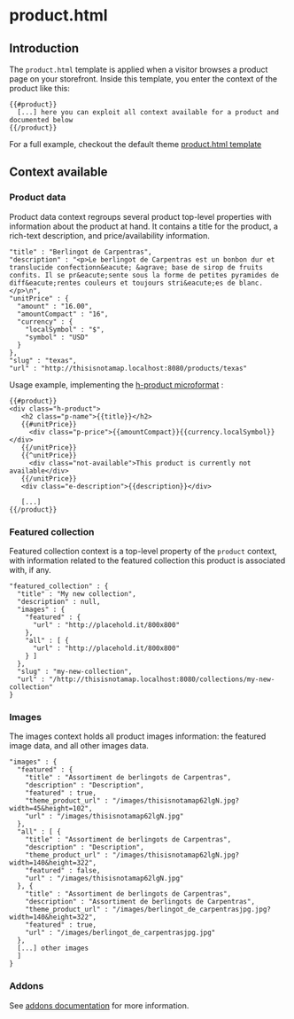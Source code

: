 <!--
  title: product.html
  layout: documentation-with-menu
  -->

product.html
============

Introduction
------------

The ```product.html``` template is applied when a visitor browses a product page on your storefront. Inside this template, you enter the context of the product like this:

    {{#product}}
      [...] here you can exploit all context available for a product and documented below
    {{/product}}

For a full example, checkout the default theme [product.html template](https://github.com/mayocat/mayocat-shop/blob/0fc994fb34ce3087b257099a39be5837102ccf74/shop/themes/src/main/resources/themes/default/product.html)

Context available
-----------------

### Product data

Product data context regroups several product top-level properties with information about the product at hand. It contains a title for the product, a rich-text description, and price/availability information.

    "title" : "Berlingot de Carpentras",
    "description" : "<p>Le berlingot de Carpentras est un bonbon dur et translucide confectionn&eacute; &agrave; base de sirop de fruits confits. Il se pr&eacute;sente sous la forme de petites pyramides de diff&eacute;rentes couleurs et toujours stri&eacute;es de blanc.</p>\n",
    "unitPrice" : {
      "amount" : "16.00",
      "amountCompact" : "16",
      "currency" : {
        "localSymbol" : "$",
        "symbol" : "USD"
      }
    },
    "slug" : "texas",
    "url" : "http://thisisnotamap.localhost:8080/products/texas"

Usage example, implementing the [h-product microformat](http://microformats.org/wiki/h-product) :

    {{#product}}
    <div class="h-product">
       <h2 class="p-name">{{title}}</h2>
       {{#unitPrice}}
         <div class="p-price">{{amountCompact}}{{currency.localSymbol}}</div>
       {{/unitPrice}}
       {{^unitPrice}}
         <div class="not-available">This product is currently not available</div>
       {{/unitPrice}}
       <div class="e-description">{{description}}</div>

       [...]
    {{/product}}

### Featured collection

Featured collection context is a top-level property of the ```product``` context, with information related to the featured collection this product is associated with, if any.

    "featured_collection" : {
      "title" : "My new collection",
      "description" : null,
      "images" : {
        "featured" : {
          "url" : "http://placehold.it/800x800"
        },
        "all" : [ {
          "url" : "http://placehold.it/800x800"
        } ]
      },
      "slug" : "my-new-collection",
      "url" : "/http://thisisnotamap.localhost:8080/collections/my-new-collection"
    }

### Images

The images context holds all product images information: the featured image data, and all other images data.

    "images" : {
      "featured" : {
        "title" : "Assortiment de berlingots de Carpentras",
        "description" : "Description",
        "featured" : true,
        "theme_product_url" : "/images/thisisnotamap62lgN.jpg?width=45&height=102",
        "url" : "/images/thisisnotamap62lgN.jpg"
      },
      "all" : [ {
        "title" : "Assortiment de berlingots de Carpentras",
        "description" : "Description",
        "theme_product_url" : "/images/thisisnotamap62lgN.jpg?width=140&height=322",
        "featured" : false,
        "url" : "/images/thisisnotamap62lgN.jpg"
      }, {
        "title" : "Assortiment de berlingots de Carpentras",
        "description" : "Assortiment de berlingots de Carpentras",
        "theme_product_url" : "/images/berlingot_de_carpentrasjpg.jpg?width=140&height=322",
        "featured" : true,
        "url" : "/images/berlingot_de_carpentrasjpg.jpg"
      },
      [...] other images
      ]
    }

### Addons

See [addons documentation](/documentation-addons) for more information.



